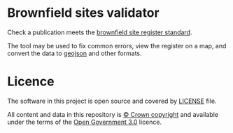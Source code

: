 # Brownfield sites validator

Check a publication meets the [brownfield site register standard](https://www.gov.uk/government/publications/brownfield-land-registers-data-standard). 

The tool may be used to fix common errors, view the register on a map, and convert the data to [geojson](https://en.wikipedia.org/wiki/GeoJSON) and other formats.

# Licence

The software in this project is open source and covered by [LICENSE](LICENSE) file.

All content and data in this repository is
[© Crown copyright](http://www.nationalarchives.gov.uk/information-management/re-using-public-sector-information/copyright-and-re-use/crown-copyright/)
and available under the terms of the [Open Government 3.0](https://www.nationalarchives.gov.uk/doc/open-government-licence/version/3/) licence.

